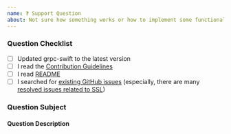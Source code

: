 ```yaml
---
name: ❓ Support Question
about: Not sure how something works or how to implement some functionality? Ask us here! (But please check the README or issues first 🙃)
---
```


### Question Checklist

- [ ] Updated grpc-swift to the latest version
- [ ] I read the [Contribution Guidelines](https://github.com/grpc/grpc-swift/blob/master/CONTRIBUTING.md)
- [ ] I read [README](https://github.com/grpc/grpc-swift/blob/master/README.md)
- [ ] I searched for [existing GitHub issues](https://github.com/grpc/grpc-swift/issues) (especially, there are many [resolved issues related to SSL](https://github.com/grpc/grpc-swift/issues?utf8=%E2%9C%93&q=is%3Aissue+is%3Aclosed+ssl))

### Question Subject
<!-- Is this a question about documentation? -->
<!-- Is this a question about a third party plugin? (If so, please go to the plugin repository first) -->

#### Question Description
<!-- Please include expected behavior and any relevant code samples with your question if possible -->
<!-- Please wrap log statements and code in triple backticks (```) so they get printed correctly on GitHub. -->